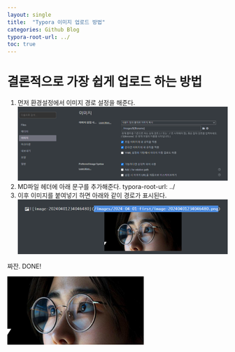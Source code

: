 ```yaml
---
layout: single
title:  "Typora 이미지 업로드 방법"
categories: Github Blog
typora-root-url: ../
toc: true
---
```


# 결론적으로 가장 쉽게 업로드 하는 방법

1. 먼저 환경설정에서 이미지 경로 설정을 해준다. 
   ![image-20240401234435458](/images/2024-04-01-first/image-20240401234435458.png)
2. MD파일 헤더에 아래 문구를 추가해준다. 
   typora-root-url: ../
3. 이후 이미지를 붙여넣기 하면 아래와 같이 경로가 표시된다. 
   ![image-20240401234553960](/images/2024-04-01-first/image-20240401234553960.png)



짜잔. DONE!





![image-20240401234046480](/images/2024-04-01-first/image-20240401234046480.png)

